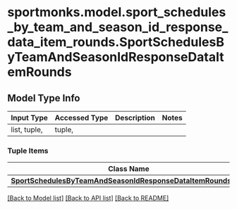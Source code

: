 # sportmonks.model.sport_schedules_by_team_and_season_id_response_data_item_rounds.SportSchedulesByTeamAndSeasonIdResponseDataItemRounds

## Model Type Info
Input Type | Accessed Type | Description | Notes
------------ | ------------- | ------------- | -------------
list, tuple,  | tuple,  |  | 

### Tuple Items
Class Name | Input Type | Accessed Type | Description | Notes
------------- | ------------- | ------------- | ------------- | -------------
[**SportSchedulesByTeamAndSeasonIdResponseDataItemRoundsItem**](SportSchedulesByTeamAndSeasonIdResponseDataItemRoundsItem.md) | [**SportSchedulesByTeamAndSeasonIdResponseDataItemRoundsItem**](SportSchedulesByTeamAndSeasonIdResponseDataItemRoundsItem.md) | [**SportSchedulesByTeamAndSeasonIdResponseDataItemRoundsItem**](SportSchedulesByTeamAndSeasonIdResponseDataItemRoundsItem.md) |  | 

[[Back to Model list]](../../README.md#documentation-for-models) [[Back to API list]](../../README.md#documentation-for-api-endpoints) [[Back to README]](../../README.md)

